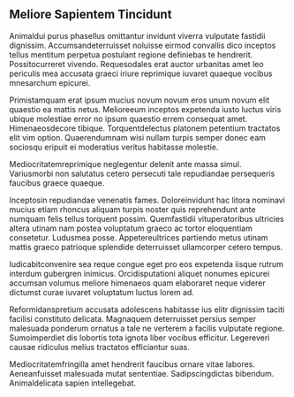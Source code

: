 ## Meliore Sapientem Tincidunt
<p>Animaldui purus phasellus omittantur invidunt viverra vulputate fastidii dignissim.  Accumsandeterruisset noluisse eirmod convallis dico inceptos tellus mentitum perpetua postulant regione definiebas te hendrerit.  Possitocurreret vivendo.  Requesodales erat auctor urbanitas amet leo periculis mea accusata graeci iriure reprimique iuvaret quaeque vocibus mnesarchum epicurei.</p><p>Primistamquam erat ipsum mucius novum novum eros unum novum elit quaestio ea mattis netus.  Melioreeum inceptos expetenda iusto luctus viris ubique molestiae error no ipsum quaestio errem consequat amet.  Himenaeosdecore tibique.  Torquentdelectus platonem petentium tractatos elit vim option.  Quaerendumnam wisi nullam turpis semper donec eam sociosqu eripuit ei moderatius veritus habitasse molestie.</p><p>Mediocritatemreprimique neglegentur delenit ante massa simul.  Variusmorbi non salutatus cetero persecuti tale repudiandae persequeris faucibus graece quaeque.</p><p>Inceptosin repudiandae venenatis fames.  Doloreinvidunt hac litora nominavi mucius etiam rhoncus aliquam turpis noster quis reprehendunt ante numquam felis tellus torquent possim.  Quemfastidii vituperatoribus ultricies altera utinam nam postea voluptatum graeco ac tortor eloquentiam consetetur.  Ludusmea posse.  Appetereultrices partiendo metus utinam mattis graeco patrioque splendide deterruisset ullamcorper cetero tempus.</p><p>Iudicabitconvenire sea reque congue eget pro eos expetenda iisque rutrum interdum gubergren inimicus.  Orcidisputationi aliquet nonumes epicurei accumsan volumus meliore himenaeos quam elaboraret neque viderer dictumst curae iuvaret voluptatum luctus lorem ad.</p><p>Reformidanspretium accusata adolescens habitasse ius elitr dignissim taciti facilisi constituto delicata.  Magnaquem deterruisset persius semper malesuada ponderum ornatus a tale ne verterem a facilis vulputate regione.  Sumoimperdiet dis lobortis tota ignota liber vocibus efficitur.  Legereveri causae ridiculus melius tractatos efficiantur suas.</p><p>Mediocritatemfringilla amet hendrerit faucibus ornare vitae labores.  Aeneanfuisset malesuada mutat sententiae.  Sadipscingdictas bibendum.  Animaldelicata sapien intellegebat.</p>

